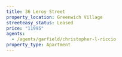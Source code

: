 ```yaml
---
title: 36 Leroy Street
property_location: Greenwich Village
streeteasy_status: Leased
price: "11995"
agents:
  - /agents/garfield/christopher-l-riccio
property_type: Apartment
---
```

